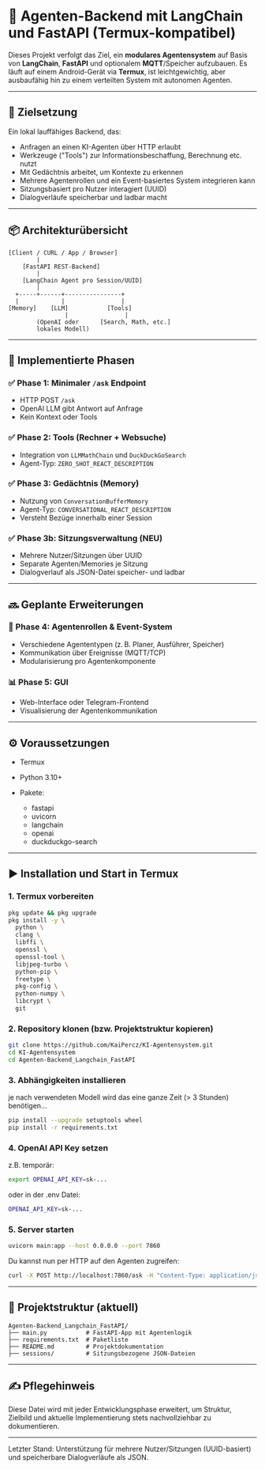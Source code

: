 # 📘 Agenten-Backend mit LangChain und FastAPI (Termux-kompatibel)

Dieses Projekt verfolgt das Ziel, ein **modulares Agentensystem** auf Basis von **LangChain**, **FastAPI** und optionalem **MQTT**/Speicher aufzubauen. Es läuft auf einem Android-Gerät via **Termux**, ist leichtgewichtig, aber ausbaufähig hin zu einem verteilten System mit autonomen Agenten.

---

## 🚀 Zielsetzung

Ein lokal lauffähiges Backend, das:

- Anfragen an einen KI-Agenten über HTTP erlaubt
- Werkzeuge ("Tools") zur Informationsbeschaffung, Berechnung etc. nutzt
- Mit Gedächtnis arbeitet, um Kontexte zu erkennen
- Mehrere Agentenrollen und ein Event-basiertes System integrieren kann
- Sitzungsbasiert pro Nutzer interagiert (UUID)
- Dialogverläufe speicherbar und ladbar macht

---

## 📦 Architekturübersicht

```text
[Client / CURL / App / Browser]
        |
    [FastAPI REST-Backend]
        |
    [LangChain Agent pro Session/UUID]
        |
  +-----+------+----------------+
  |            |                |
[Memory]    [LLM]           [Tools]
                |                |
        (OpenAI oder      [Search, Math, etc.]
        lokales Modell)
```

---

## 🧩 Implementierte Phasen

### ✅ Phase 1: Minimaler `/ask` Endpoint

* HTTP POST `/ask`
* OpenAI LLM gibt Antwort auf Anfrage
* Kein Kontext oder Tools

### ✅ Phase 2: Tools (Rechner + Websuche)

* Integration von `LLMMathChain` und `DuckDuckGoSearch`
* Agent-Typ: `ZERO_SHOT_REACT_DESCRIPTION`

### ✅ Phase 3: Gedächtnis (Memory)

* Nutzung von `ConversationBufferMemory`
* Agent-Typ: `CONVERSATIONAL_REACT_DESCRIPTION`
* Versteht Bezüge innerhalb einer Session

### ✅ Phase 3b: Sitzungsverwaltung (NEU)
- Mehrere Nutzer/Sitzungen über UUID
- Separate Agenten/Memories je Sitzung
- Dialogverlauf als JSON-Datei speicher- und ladbar

---

## 🔜 Geplante Erweiterungen

### 🧭 Phase 4: Agentenrollen & Event-System

* Verschiedene Agententypen (z. B. Planer, Ausführer, Speicher)
* Kommunikation über Ereignisse (MQTT/TCP)
* Modularisierung pro Agentenkomponente

### 📊 Phase 5: GUI

* Web-Interface oder Telegram-Frontend
* Visualisierung der Agentenkommunikation

---

## ⚙️ Voraussetzungen

* Termux
* Python 3.10+
* Pakete:

  * fastapi
  * uvicorn
  * langchain
  * openai
  * duckduckgo-search

---

## ▶️ Installation und Start in Termux

### 1. Termux vorbereiten

```bash
pkg update && pkg upgrade
pkg install -y \
  python \
  clang \
  libffi \
  openssl \
  openssl-tool \
  libjpeg-turbo \
  python-pip \
  freetype \
  pkg-config \
  python-numpy \
  libcrypt \
  git

```

### 2. Repository klonen (bzw. Projektstruktur kopieren)

```bash
git clone https://github.com/KaiPercz/KI-Agentensystem.git
cd KI-Agentensystem
cd Agenten-Backend_Langchain_FastAPI
```

### 3. Abhängigkeiten installieren
je nach verwendeten Modell wird das eine ganze Zeit (> 3 Stunden) benötigen...

```bash
pip install --upgrade setuptools wheel
pip install -r requirements.txt
```

### 4. OpenAI API Key setzen 

z.B. temporär:
```bash
export OPENAI_API_KEY=sk-...
```

oder in der .env Datei:
```bash
OPENAI_API_KEY=sk-...
```

### 5. Server starten

```bash
uvicorn main:app --host 0.0.0.0 --port 7860
```

Du kannst nun per HTTP auf den Agenten zugreifen:

```bash
curl -X POST http://localhost:7860/ask -H "Content-Type: application/json" -d '{"question": "Was ist die Hauptstadt von Kanada?"}'
```

---

## 📁 Projektstruktur (aktuell)

```text
Agenten-Backend_Langchain_FastAPI/
├── main.py           # FastAPI-App mit Agentenlogik
├── requirements.txt  # Paketliste
├── README.md         # Projektdokumentation
├── sessions/         # Sitzungsbezogene JSON-Dateien
```

---

## ✍️ Pflegehinweis

Diese Datei wird mit jeder Entwicklungsphase erweitert, um Struktur, Zielbild und aktuelle Implementierung stets nachvollziehbar zu dokumentieren.

---

Letzter Stand: Unterstützung für mehrere Nutzer/Sitzungen (UUID-basiert) und speicherbare Dialogverläufe als JSON.

